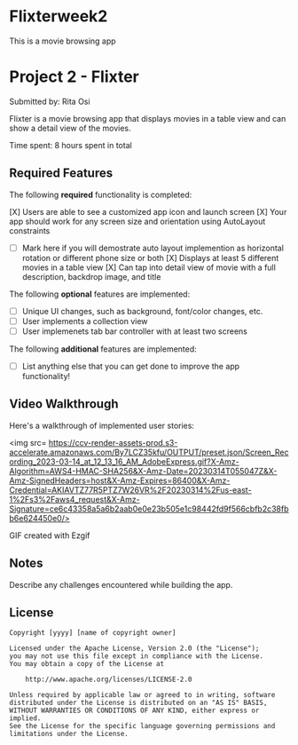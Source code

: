 # Flixterweek2
This is a movie browsing app 

# Project 2 - Flixter

Submitted by: Rita Osi

Flixter is a movie browsing app that displays movies in a table view and can show a detail view of the movies.

Time spent: 8 hours spent in total

## Required Features

The following **required** functionality is completed:

 [X] Users are able to see a customized app icon and launch screen
[X] Your app should work for any screen size and orientation using AutoLayout constraints
  - [ ] Mark here if you will demostrate auto layout implemention as horizontal rotation or different phone size or both
[X] Displays at least 5 different movies in a table view
[X] Can tap into detail view of movie with a full description, backdrop image, and title
 
The following **optional** features are implemented:

- [ ] Unique UI changes, such as background, font/color changes, etc.
- [ ] User implements a collection view
- [ ] User implemenets tab bar controller with at least two screens

The following **additional** features are implemented:

- [ ] List anything else that you can get done to improve the app functionality!

## Video Walkthrough

Here's a walkthrough of implemented user stories:

<img src= https://ccv-render-assets-prod.s3-accelerate.amazonaws.com/By7LCZ35kfu/OUTPUT/preset.json/Screen_Recording_2023-03-14_at_12_13_16_AM_AdobeExpress.gif?X-Amz-Algorithm=AWS4-HMAC-SHA256&X-Amz-Date=20230314T055047Z&X-Amz-SignedHeaders=host&X-Amz-Expires=86400&X-Amz-Credential=AKIAVTZ77R5PTZ7W26VR%2F20230314%2Fus-east-1%2Fs3%2Faws4_request&X-Amz-Signature=ce6c43358a5a6b2aab0e0e23b505e1c98442fd9f566cbfb2c38fbb6e624450e0/>

GIF created with Ezgif  
<!-- Recommended tools:
[Kap](https://getkap.co/) for macOS
[ScreenToGif](https://www.screentogif.com/) for Windows
[peek](https://github.com/phw/peek) for Linux. -->

## Notes

Describe any challenges encountered while building the app.

## License

    Copyright [yyyy] [name of copyright owner]

    Licensed under the Apache License, Version 2.0 (the "License");
    you may not use this file except in compliance with the License.
    You may obtain a copy of the License at

        http://www.apache.org/licenses/LICENSE-2.0

    Unless required by applicable law or agreed to in writing, software
    distributed under the License is distributed on an "AS IS" BASIS,
    WITHOUT WARRANTIES OR CONDITIONS OF ANY KIND, either express or implied.
    See the License for the specific language governing permissions and
    limitations under the License.
